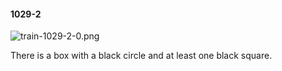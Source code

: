 #### 1029-2
![train-1029-2-0.png](https://github.com/lil-lab/nlvr/raw/master/nlvr/train/images/6/train-1029-2-0.png "train-1029-2-0.png")

There is a box with a black circle and at least one black square.